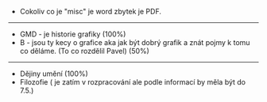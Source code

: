 - Cokoliv co je "misc" je word zbytek je PDF.

---

- GMD - je historie grafiky (100%)
- B - jsou ty kecy o grafice aka jak být dobrý grafik a znát pojmy k tomu co děláme. (To co rozdělil Pavel) (50%)
---
- Dějiny umění (100%)
- Filozofie ( je zatím v rozpracování ale podle informací by měla být do 7.5.)



 
